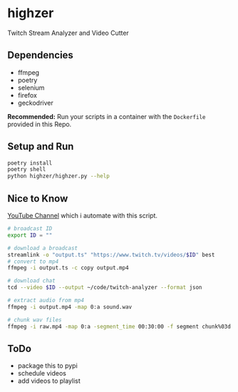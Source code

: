 # highzer

Twitch Stream Analyzer and Video Cutter

## Dependencies

- ffmpeg
- poetry
- selenium
- firefox
- geckodriver

__Recommended:__ Run your scripts in a container with the `Dockerfile` provided in this Repo.

## Setup and Run

```bash
poetry install
poetry shell
python highzer/highzer.py --help
```

## Nice to Know

[YouTube Channel](https://www.youtube.com/channel/UC0M8qvpFLG_QoimeBih_6nA) which i automate with this script.

```bash
# broadcast ID
export ID = ""

# download a broadcast
streamlink -o "output.ts" "https://www.twitch.tv/videos/$ID" best
# convert to mp4
ffmpeg -i output.ts -c copy output.mp4

# download chat
tcd --video $ID --output ~/code/twitch-analyzer --format json

# extract audio from mp4
ffmpeg -i output.mp4 -map 0:a sound.wav

# chunk wav files
ffmpeg -i raw.mp4 -map 0:a -segment_time 00:30:00 -f segment chunk%03d.wav
```

## ToDo

- package this to pypi
- schedule videos
- add videos to playlist
